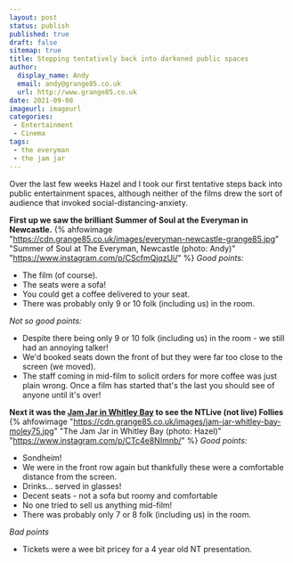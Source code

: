 ```yaml
---
layout: post
status: publish
published: true 
draft: false
sitemap: true
title: Stepping tentatively back into darkened public spaces
author:
  display_name: Andy
  email: andy@grange85.co.uk
  url: http://www.grange85.co.uk
date: 2021-09-08
imageurl: imageurl
categories:
 - Entertainment
 - Cinema
tags:
 - the everyman
 - the jam jar
---
```

Over the last few weeks Hazel and I took our first tentative steps back into public entertainment spaces, although neither of the films drew the sort of audience that invoked social-distancing-anxiety.


**First up we saw the brilliant Summer of Soul at the Everyman in Newcastle.**
{% ahfowimage "https://cdn.grange85.co.uk/images/everyman-newcastle-grange85.jpg" "Summer of Soul at The Everyman, Newcastle (photo: Andy)" "https://www.instagram.com/p/CScfmQjqzUi/" %}
_Good points:_
 - The film (of course).
 - The seats were a sofa!
 - You could get a coffee delivered to your seat. 
 - There was probably only 9 or 10 folk (including us) in the room.

_Not so good points:_
 - Despite there being only 9 or 10 folk (including us) in the room - we still had an annoying talker!
 - We'd booked seats down the front of but they were far too close to the screen (we moved).
 - The staff coming in mid-film to solicit orders for more coffee was just plain wrong. Once a film has started that's the last you should see of anyone until it's over!

**Next it was the [Jam Jar in Whitley Bay](https://www.jamjarcinema.com/) to see the NTLive (not live) Follies**
{% ahfowimage "https://cdn.grange85.co.uk/images/jam-jar-whitley-bay-moley75.jpg" "The Jam Jar in Whitley Bay (photo: Hazel)" "https://www.instagram.com/p/CTc4e8NImnb/" %}
_Good points:_
 - Sondheim!
 - We were in the front row again but thankfully these were a comfortable distance from the screen.
 - Drinks... served in glasses!
 - Decent seats - not a sofa but roomy and comfortable
 - No one tried to sell us anything mid-film!
 - There was probably only 7 or 8 folk (including us) in the room.

_Bad points_
 - Tickets were a wee bit pricey for a 4 year old NT presentation.

